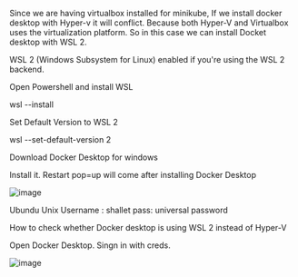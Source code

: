Since we are having virtualbox installed for minikube, If we install docker desktop with Hyper-v it will conflict. Because both Hyper-V and Virtualbox uses the virtualization platform.
So in this case we can install Docket desktop with WSL 2. 

WSL 2 (Windows Subsystem for Linux) enabled if you're using the WSL 2 backend.

Open Powershell and install WSL

wsl --install

Set Default Version to WSL 2

wsl --set-default-version 2

Download Docker Desktop for windows 

Install it. Restart pop=up will come after installing Docker Desktop


![image](https://github.com/user-attachments/assets/1cb01d42-1ad2-481c-a626-dc3e5f6c5140)

Ubundu Unix Username : shallet
pass: universal password


How to check whether Docker desktop is using WSL 2 instead of Hyper-V

Open Docker Desktop. Singn in with creds.

![image](https://github.com/user-attachments/assets/03756135-80d1-463f-9501-55ac6c409b8f)









